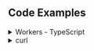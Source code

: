 ## Code Examples

<details>
  <summary>Workers - TypeScript</summary>

```ts
import { Ai } from "@cloudflare/ai";

export interface Env {
  AI: Ai;
}

export default {
  async fetch(request: Request, env: Env) {
    const ai = new Ai(env.AI);

    const inputs = {
      prompt: "cyberpunk cat",
    };

    const response = await ai.run<"{{ .Page.Params.model.name }}">(
      "{{ .Page.Params.model.name }}",
      inputs
    );

    return new Response(response, {
      headers: {
        "content-type": "image/png",
      },
    });
  },
};
```

</details>

<details>
  <summary>curl</summary>

```sh
$ curl https://api.cloudflare.com/client/v4/accounts/$CLOUDFLARE_ACCOUNT_ID/ai/run/{{ .Page.Params.model.name }} \
  -X POST \
  -H "Authorization: Bearer $CLOUDFLARE_API_TOKEN" \
  -d '{ "prompt": "cyberpunk cat" }'
```

</details>
